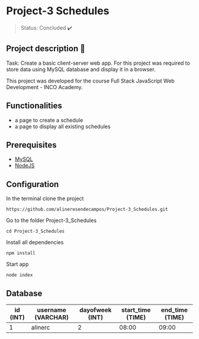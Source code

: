 # Project-3 Schedules

> Status: Concluded :heavy_check_mark:

## Project description :calendar:

Task: Create a basic client-server web app.
For this project was required to store data using MySQL database and display it in a browser.

This project was developed for the course Full Stack JavaScript Web Development - INCO Academy.

 ## Functionalities
 
- a page to create a schedule
- a page to display all existing schedules

 ## Prerequisites
 
 - [MySQL](https://dev.mysql.com/doc/)
 - [NodeJS](https://nodejs.org/en/download/)
 
  ## Configuration
  
 In the terminal clone the project 
 ```
 https://github.com/alineresendecampos/Project-3_Schedules.git
 ```
 
 Go to the folder Project-3_Schedules
  ```
 cd Project-3_Schedules
  ```
 
 Install all dependencies 
  ```
  npm install
  ```
 
 Start app
  ```
  node index
  ```
  
 ## Database
 |id (INT)|username (VARCHAR)|dayofweek (INT)|start_time (TIME)|end_time (TIME)|
 | -------- | -------- | -------- | -------- | -------- |
 |1|alinerc|2|08:00|09:00|
 
  
 
